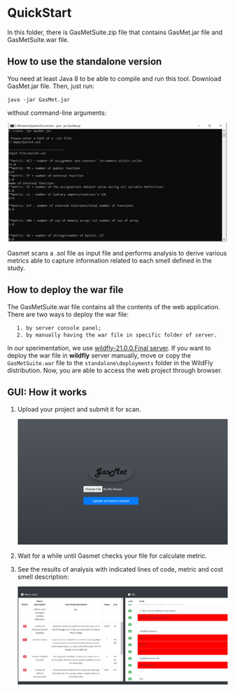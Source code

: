 # QuickStart
In this folder, there is GasMetSuite.zip file that contains GasMet.jar file and GasMetSuite.war file.
## How to use the standalone version

You need at least Java 8 to be able to compile and run this tool.
Download GasMet.jar file.
Then, just run:

    java -jar GasMet.jar
without command-line arguments:

![commandLine](https://github.com/paperSubmition2020/GasmetReplicationPackage/blob/master/GasMetSuite/image/commandLine.png)

Gasmet scans a .sol file as input file and performs analysis to derive various metrics able to capture information related to each smell defined in the study.

## How to deploy the war file

The GasMetSuite.war file contains all the contents of the web application.
There are two ways to deploy the war file:

	   1. by server console panel;
	   2. by manually having the war file in specific folder of server.
	   
In our sperimentation, we use [wildfly-21.0.0.Final server](https://www.wildfly.org/downloads/). 
If you want to deploy the war file in  **wildfly**  server manually, move or copy the `GasMetSuite.war` file to the `standalone\deployments` folder in the WildFly distribution.
Now, you are able to access the web project through browser.

## GUI: How it works

 1. Upload your project and submit it for scan.  
 
     ![home](https://github.com/paperSubmition2020/GasmetReplicationPackage/blob/master/GasMetSuite/image/Immagine1.png)
 2. Wait for a while until Gasmet checks your file for calculate metric.
 3. See the results of analysis with indicated lines of code, metric and cost smell description:
 
    ![Result](https://github.com/paperSubmition2020/GasmetReplicationPackage/blob/master/GasMetSuite/image/Immagine2.png)
